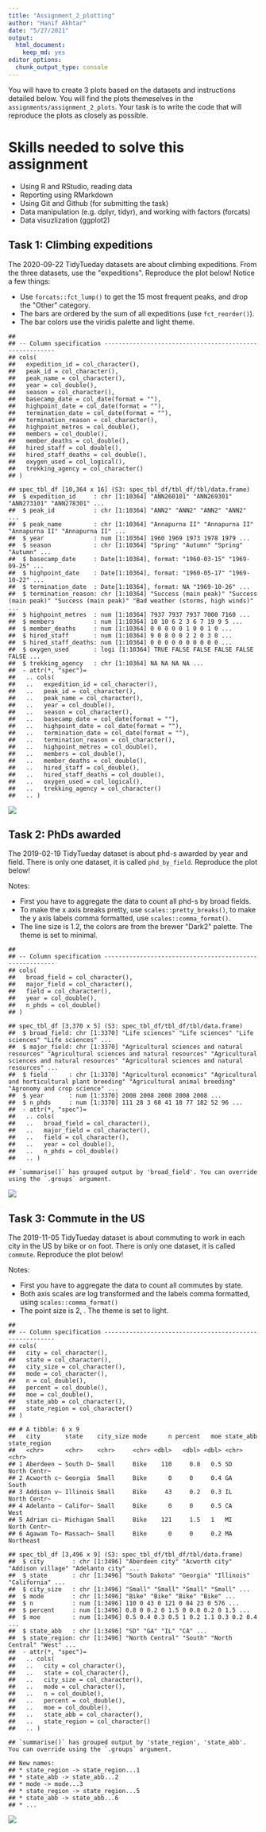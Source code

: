 ```yaml
---
title: "Assignment_2_plotting"
author: "Hanif Akhtar"
date: "5/27/2021"
output: 
  html_document: 
    keep_md: yes
editor_options: 
  chunk_output_type: console
---
```

You will have to create 3 plots based on the datasets and instructions detailed below. You will find the plots themeselves in the `assignments/assignment_2_plots`. Your task is to write the code that will reproduce the plots as closely as possible.

# Skills needed to solve this assignment

-   Using R and RStudio, reading data
-   Reporting using RMarkdown
-   Using Git and Github (for submitting the task)
-   Data manipulation (e.g. dplyr, tidyr), and working with factors (forcats)
-   Data visuzlization (ggplot2)



## Task 1: Climbing expeditions

The 2020-09-22 TidyTueday datasets are about climbing expeditions. From the three datasets, use the "expeditions". Reproduce the plot below! Notice a few things:

-   Use `forcats::fct_lump()` to get the 15 most frequent peaks, and drop the "Other" category.
-   The bars are ordered by the sum of all expeditions (use `fct_reorder()`).
-   The bar colors use the viridis palette and light theme.


```
## 
## -- Column specification --------------------------------------------------------
## cols(
##   expedition_id = col_character(),
##   peak_id = col_character(),
##   peak_name = col_character(),
##   year = col_double(),
##   season = col_character(),
##   basecamp_date = col_date(format = ""),
##   highpoint_date = col_date(format = ""),
##   termination_date = col_date(format = ""),
##   termination_reason = col_character(),
##   highpoint_metres = col_double(),
##   members = col_double(),
##   member_deaths = col_double(),
##   hired_staff = col_double(),
##   hired_staff_deaths = col_double(),
##   oxygen_used = col_logical(),
##   trekking_agency = col_character()
## )
```

```
## spec_tbl_df [10,364 x 16] (S3: spec_tbl_df/tbl_df/tbl/data.frame)
##  $ expedition_id     : chr [1:10364] "ANN260101" "ANN269301" "ANN273101" "ANN278301" ...
##  $ peak_id           : chr [1:10364] "ANN2" "ANN2" "ANN2" "ANN2" ...
##  $ peak_name         : chr [1:10364] "Annapurna II" "Annapurna II" "Annapurna II" "Annapurna II" ...
##  $ year              : num [1:10364] 1960 1969 1973 1978 1979 ...
##  $ season            : chr [1:10364] "Spring" "Autumn" "Spring" "Autumn" ...
##  $ basecamp_date     : Date[1:10364], format: "1960-03-15" "1969-09-25" ...
##  $ highpoint_date    : Date[1:10364], format: "1960-05-17" "1969-10-22" ...
##  $ termination_date  : Date[1:10364], format: NA "1969-10-26" ...
##  $ termination_reason: chr [1:10364] "Success (main peak)" "Success (main peak)" "Success (main peak)" "Bad weather (storms, high winds)" ...
##  $ highpoint_metres  : num [1:10364] 7937 7937 7937 7000 7160 ...
##  $ members           : num [1:10364] 10 10 6 2 3 6 7 19 9 5 ...
##  $ member_deaths     : num [1:10364] 0 0 0 0 0 1 0 0 1 0 ...
##  $ hired_staff       : num [1:10364] 9 0 8 0 0 2 2 0 3 0 ...
##  $ hired_staff_deaths: num [1:10364] 0 0 0 0 0 0 0 0 0 0 ...
##  $ oxygen_used       : logi [1:10364] TRUE FALSE FALSE FALSE FALSE FALSE ...
##  $ trekking_agency   : chr [1:10364] NA NA NA NA ...
##  - attr(*, "spec")=
##   .. cols(
##   ..   expedition_id = col_character(),
##   ..   peak_id = col_character(),
##   ..   peak_name = col_character(),
##   ..   year = col_double(),
##   ..   season = col_character(),
##   ..   basecamp_date = col_date(format = ""),
##   ..   highpoint_date = col_date(format = ""),
##   ..   termination_date = col_date(format = ""),
##   ..   termination_reason = col_character(),
##   ..   highpoint_metres = col_double(),
##   ..   members = col_double(),
##   ..   member_deaths = col_double(),
##   ..   hired_staff = col_double(),
##   ..   hired_staff_deaths = col_double(),
##   ..   oxygen_used = col_logical(),
##   ..   trekking_agency = col_character()
##   .. )
```

![](Assignment_2_plotting_files/figure-html/unnamed-chunk-1-1.png)<!-- -->

## Task 2: PhDs awarded

The 2019-02-19 TidyTueday dataset is about phd-s awarded by year and field. There is only one dataset, it is called `phd_by_field`. Reproduce the plot below!

Notes:

-   First you have to aggregate the data to count all phd-s by broad fields.
-   To make the x axis breaks pretty, use `scales::pretty_breaks()`, to make the y axis labels comma formatted, use `scales::comma_format()`.
-   The line size is 1.2, the colors are from the brewer "Dark2" palette. The theme is set to minimal.


```
## 
## -- Column specification --------------------------------------------------------
## cols(
##   broad_field = col_character(),
##   major_field = col_character(),
##   field = col_character(),
##   year = col_double(),
##   n_phds = col_double()
## )
```

```
## spec_tbl_df [3,370 x 5] (S3: spec_tbl_df/tbl_df/tbl/data.frame)
##  $ broad_field: chr [1:3370] "Life sciences" "Life sciences" "Life sciences" "Life sciences" ...
##  $ major_field: chr [1:3370] "Agricultural sciences and natural resources" "Agricultural sciences and natural resources" "Agricultural sciences and natural resources" "Agricultural sciences and natural resources" ...
##  $ field      : chr [1:3370] "Agricultural economics" "Agricultural and horticultural plant breeding" "Agricultural animal breeding" "Agronomy and crop science" ...
##  $ year       : num [1:3370] 2008 2008 2008 2008 2008 ...
##  $ n_phds     : num [1:3370] 111 28 3 68 41 18 77 182 52 96 ...
##  - attr(*, "spec")=
##   .. cols(
##   ..   broad_field = col_character(),
##   ..   major_field = col_character(),
##   ..   field = col_character(),
##   ..   year = col_double(),
##   ..   n_phds = col_double()
##   .. )
```

```
## `summarise()` has grouped output by 'broad_field'. You can override using the `.groups` argument.
```

![](Assignment_2_plotting_files/figure-html/unnamed-chunk-2-1.png)<!-- -->

## Task 3: Commute in the US

The 2019-11-05 TidyTueday dataset is about commuting to work in each city in the US by bike or on foot. There is only one dataset, it is called `commute`. Reproduce the plot below!

Notes:

-   First you have to aggregate the data to count all commutes by state.
-   Both axis scales are log transformed and the labels comma formatted, using `scales::comma_format()`
-   The point size is 2, . The theme is set to light.


```
## 
## -- Column specification --------------------------------------------------------
## cols(
##   city = col_character(),
##   state = col_character(),
##   city_size = col_character(),
##   mode = col_character(),
##   n = col_double(),
##   percent = col_double(),
##   moe = col_double(),
##   state_abb = col_character(),
##   state_region = col_character()
## )
```

```
## # A tibble: 6 x 9
##   city       state    city_size mode      n percent   moe state_abb state_region
##   <chr>      <chr>    <chr>     <chr> <dbl>   <dbl> <dbl> <chr>     <chr>       
## 1 Aberdeen ~ South D~ Small     Bike    110     0.8   0.5 SD        North Centr~
## 2 Acworth c~ Georgia  Small     Bike      0     0     0.4 GA        South       
## 3 Addison v~ Illinois Small     Bike     43     0.2   0.3 IL        North Centr~
## 4 Adelanto ~ Califor~ Small     Bike      0     0     0.5 CA        West        
## 5 Adrian ci~ Michigan Small     Bike    121     1.5   1   MI        North Centr~
## 6 Agawam To~ Massach~ Small     Bike      0     0     0.2 MA        Northeast
```

```
## spec_tbl_df [3,496 x 9] (S3: spec_tbl_df/tbl_df/tbl/data.frame)
##  $ city        : chr [1:3496] "Aberdeen city" "Acworth city" "Addison village" "Adelanto city" ...
##  $ state       : chr [1:3496] "South Dakota" "Georgia" "Illinois" "California" ...
##  $ city_size   : chr [1:3496] "Small" "Small" "Small" "Small" ...
##  $ mode        : chr [1:3496] "Bike" "Bike" "Bike" "Bike" ...
##  $ n           : num [1:3496] 110 0 43 0 121 0 84 23 0 576 ...
##  $ percent     : num [1:3496] 0.8 0 0.2 0 1.5 0 0.8 0.2 0 1.5 ...
##  $ moe         : num [1:3496] 0.5 0.4 0.3 0.5 1 0.2 1.1 0.3 0.2 0.4 ...
##  $ state_abb   : chr [1:3496] "SD" "GA" "IL" "CA" ...
##  $ state_region: chr [1:3496] "North Central" "South" "North Central" "West" ...
##  - attr(*, "spec")=
##   .. cols(
##   ..   city = col_character(),
##   ..   state = col_character(),
##   ..   city_size = col_character(),
##   ..   mode = col_character(),
##   ..   n = col_double(),
##   ..   percent = col_double(),
##   ..   moe = col_double(),
##   ..   state_abb = col_character(),
##   ..   state_region = col_character()
##   .. )
```

```
## `summarise()` has grouped output by 'state_region', 'state_abb'. You can override using the `.groups` argument.
```

```
## New names:
## * state_region -> state_region...1
## * state_abb -> state_abb...2
## * mode -> mode...3
## * state_region -> state_region...5
## * state_abb -> state_abb...6
## * ...
```

![](Assignment_2_plotting_files/figure-html/unnamed-chunk-3-1.png)<!-- -->
